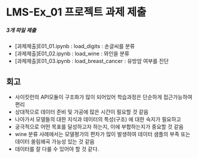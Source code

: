 # LMS-Ex_01 프로젝트 과제 제출

##### 3개 파일 제출
 - [과제제출]E01_01.ipynb : load_digits : 손글씨를 분류
 - [과제제출]E01_02.ipynb : load_wine : 와인을 분류
 - [과제제출]E01_03.ipynb : load_breast_cancer : 유방암 여부를 진단

## 회고
 - 사이킷런의 API모듈이 구조화가 많이 되어있어 학습과정은 단순하게 접근가능하여 편리
 - 상대적으로 데이터 준비 및 가공에 많은 시간이 필요할 것 같음
 - 나아가서 모델들의 대한 지식과 데이터의 특성(구조) 에 대한 숙지가 필요하고
 - 궁극적으로 어떤 목표를 달성하고자 하는지, 이에 부합하는지가 중요할 것 같음
 - wine 분류 사례에서는 모델평가의 편차가 많이 발생하여 데이터 샘플의 부족 또는 데이터 쏠림왜곡 가능성 있는 것 같음
 - 데이터를 잘 다룰 수 있어야 할 것 같다.
